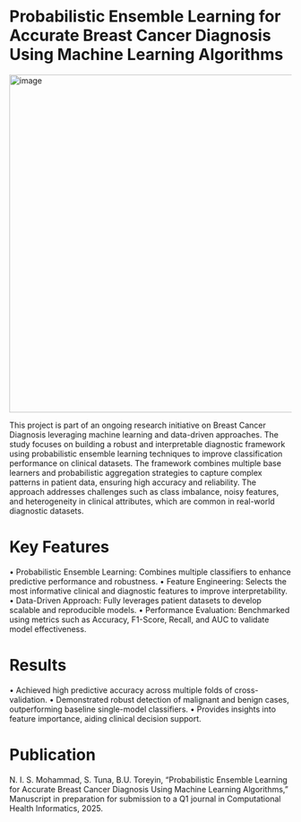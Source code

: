 # Probabilistic Ensemble Learning for Accurate Breast Cancer Diagnosis Using Machine Learning Algorithms
<img width="892" height="603" alt="image" src="https://github.com/user-attachments/assets/8681af4c-2909-4497-8a0b-a746b2a11679" />

This project is part of an ongoing research initiative on Breast Cancer Diagnosis leveraging machine learning and data-driven approaches. The study focuses on building a robust and interpretable diagnostic framework using probabilistic ensemble learning techniques to improve classification performance on clinical datasets. The framework combines multiple base learners and probabilistic aggregation strategies to capture complex patterns in patient data, ensuring high accuracy and reliability. The approach addresses challenges such as class imbalance, noisy features, and heterogeneity in clinical attributes, which are common in real-world diagnostic datasets.

# Key Features
•	Probabilistic Ensemble Learning: Combines multiple classifiers to enhance predictive performance and robustness.
•	Feature Engineering: Selects the most informative clinical and diagnostic features to improve interpretability.
•	Data-Driven Approach: Fully leverages patient datasets to develop scalable and reproducible models.
•	Performance Evaluation: Benchmarked using metrics such as Accuracy, F1-Score, Recall, and AUC to validate model effectiveness.

# Results
•	Achieved high predictive accuracy across multiple folds of cross-validation.
•	Demonstrated robust detection of malignant and benign cases, outperforming baseline single-model classifiers.
•	Provides insights into feature importance, aiding clinical decision support.

# Publication
N. I. S. Mohammad, S. Tuna, B.U. Toreyin, “Probabilistic Ensemble Learning for Accurate Breast Cancer Diagnosis Using Machine Learning Algorithms,” Manuscript in preparation for submission to a Q1 journal in Computational Health Informatics, 2025.


